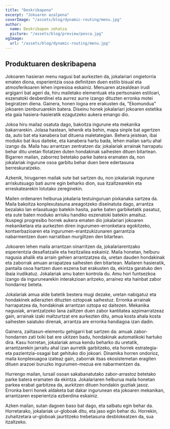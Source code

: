 ```yaml
---
title: "Deskribapena"
excerpt: "Jokuaren azalpena"
coverImage: "/assets/blog/dynamic-routing/menu.jpg"
author:
  name: Deskribapen zehatza
  picture: "/assets/blog/preview/pesca.jpg"
ogImage:
  url: "/assets/blog/dynamic-routing/menu.jpg"
---
```



## Produktuaren deskribapena

Jokoaren hasieran menu nagusi bat aurkezten da, jokalariari ongietorria ematen diona, esperientzia osoa definitzen duen estilo bisual eta atmosferikoaren lehen inpresioa eskainiz. Menuaren atzealdean irudi argigarri bat ageri da, hiru mailetako elementuak eta pertsonaien estiloari, eszenatoki desberdinei eta aurrez aurre izango dituzten erronka motei begiratzen diena. Gainera, honen logoa ere erakusten da, "Ekomundua" jokoaren izenburuarekin batera. Diseinu honek jokalariari jokoaren estetika eta gaia hasiera-hasieratik ezagutzeko aukera emango dio.

Jokoa hiru mailaz osatuta dago, bakoitza ingurune eta mekanika bakarrarekin. Jolasa hastean, lehenik eta behin, mapa sinple bat agertzen da, auto bat eta kanabera bat dituena maletategian. Behera jeistean, ibai moduko bat ikus daiteke, eta kanabera hartu bada, lehen mailan sartu ahal izango da. Maila hau arrantzan zentratzen da: jokalariak arrainak harrapatu behar ditu uretan flotatzen duten hondakinak saihesten dituen bitartean. Bigarren mailan, zaborrez betetako parke batera eramaten da, non jokalariak ingurune osoa garbitu behar duen bere edertasuna berreskuratzeko.

Azkenik, hirugarren mailak sute bat sartzen du, non jokalariak ingurune arriskutsuago bati aurre egin beharko dion, sua itzaltzearekin eta erreskatearekin lotutako zereginekin.

Mailen ordenaren helburua jokalaria testuinguruan pixkanaka sartzea da. Maila bakoitza konplexutasuna areagotzeko diseinatuta dago, arrantza bezalako lan erlaxatuago batekin hasita, parke baten garbiketatik pasatuz, eta sute baten moduko arrisku handiko eszenatoki batekin amaituz. Ikuspegi progresibo horrek aukera ematen dio jokalariari jokoaren mekaniketara eta aurkezten diren ingurumen-erronketara egokitzeko, kontserbazioaren eta ingurumen-erantzukizunaren garrantzia nabarmentzen duen narratiban murgiltzen den bitartean.

Jokoaren lehen maila arrantzan oinarritzen da, jokalariarentzako esperientzia desafiatzaile eta hezitzailea eskainiz. Maila honetan, helburu nagusia ahalik eta arrain gehien arrantzatzea da, uretan dauden hondakinak eta zaborrak amuan arrapatzea saihesten den bitartean. Mailaren hasieratik, pantaila osoa hartzen duen eszena bat erakusten da, ekintza garatuko den ibaia irudikatuz. Jokalariak amu baten kontrola du. Amu hori funtsezkoa izango da ingurunearekin interakzioan aritzeko, arrainez eta hainbat zabor hondarrez beteta.

Jokalariak amua alde batetik bestera mugi dezake, uretan nabigatuz eta hondakinek adierazten dituzten oztopoak saihestuz. Erronka arrainak harrapatzea da, hondakinak arrantzan oztopa ez daitezen. Mekanika nagusiak, arrantzatzeko lana zailtzen duen zabor kantitatea azpimarratzeaz gain, arrainak izaki maltzurtzat ere aurkezten ditu, amua kosta ahala kosta saihesten saiatuko direnak, arrantza are erronka handiagoa izan dadin.

Gainera, zailtasun-elementu gehigarri bat sartzen da: amuak zabor-hondarren zati txiki bat ere ukitzen badu, hondakinak automatikoki hartuko dira. Kasu horretan, jokalariak amua kendu beharko du uretatik, arrantzarekin jarraitu ahal izan aurretik garbitzeko, eta horrek estrategia- eta pazientzia-osagai bat gehituko dio jokoari. Dinamika horren ondorioz, maila konplexuagoa izateaz gain, zaborrak itsas ekosistemetan eragiten dituen arazoei buruzko ingurumen-mezua ere nabarmentzen da.

Hurrengo mailan, lursail osoan sakabanatutako zabor-arrastoz betetako parke batera eramaten da ekintza. Jokalariaren helburua maila honetan parkea erabat garbitzea da, aurkitzen dituen hondakin guztiak jasoz. Erronka berri honek aldaketa bat dakar ingurunean eta jokoaren mekanikan, arrantzaren esperientzia ezberdina eskainiz.

Azken mailan, sutan dagoen baso bat dago, eta salbatu egin behar da. Horretarako, jokalariak ur-globoak ditu, eta jaso egin behar du. Horrekin, zuhaitzetara ur-globoak jaurtitzeko trebetasuna desblokeatzen da, sua itzaltzeko.

